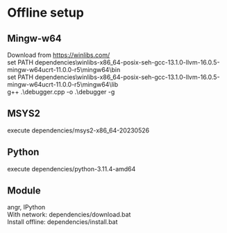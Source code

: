 # Offline setup

## Mingw-w64
Download from https://winlibs.com/  
set PATH dependencies\winlibs-x86_64-posix-seh-gcc-13.1.0-llvm-16.0.5-mingw-w64ucrt-11.0.0-r5\mingw64\bin  
set PATH dependencies\winlibs-x86_64-posix-seh-gcc-13.1.0-llvm-16.0.5-mingw-w64ucrt-11.0.0-r5\mingw64\lib  
g++ .\debugger.cpp -o .\debugger -g  

## MSYS2
execute dependencies/msys2-x86_64-20230526

## Python
execute dependencies/python-3.11.4-amd64

## Module
angr, IPython  
With network: dependencies/download.bat  
Install offline: dependencies/install.bat




